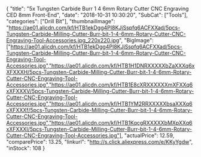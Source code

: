 {
	"title": "5x Tungsten Carbide Burr 1 4  6mm Rotary Cutter CNC Engraving CED 8mm Front-End",
	"date": "2018-10-31 10:30:20",
	"SubCat": ["Tools"],
	"categories": ["Drill Bit"],
	"thumbnailImage": "https://ae01.alicdn.com/kf/HTB1ekDgg4PI8KJjSspfq6ACFXXad/5pcs-Tungsten-Carbide-Milling-Cutter-Burr-bit-1-4-6mm-Rotary-Cutter-CNC-Engraving-Tool-Accessories.jpg_220x220.jpg",
	"BigImage": ["https://ae01.alicdn.com/kf/HTB1ekDgg4PI8KJjSspfq6ACFXXad/5pcs-Tungsten-Carbide-Milling-Cutter-Burr-bit-1-4-6mm-Rotary-Cutter-CNC-Engraving-Tool-Accessories.jpg","https://ae01.alicdn.com/kf/HTB1H1DNRXXXXXbZaXXXq6xXFXXXH/5pcs-Tungsten-Carbide-Milling-Cutter-Burr-bit-1-4-6mm-Rotary-Cutter-CNC-Engraving-Tool-Accessories.jpg","https://ae01.alicdn.com/kf/HTB1E8cXRXXXXXXmXFXXq6xXFXXXV/5pcs-Tungsten-Carbide-Milling-Cutter-Burr-bit-1-4-6mm-Rotary-Cutter-CNC-Engraving-Tool-Accessories.jpg","https://ae01.alicdn.com/kf/HTB1YM2RRXXXXXbsaXXXq6xXFXXXf/5pcs-Tungsten-Carbide-Milling-Cutter-Burr-bit-1-4-6mm-Rotary-Cutter-CNC-Engraving-Tool-Accessories.jpg","https://ae01.alicdn.com/kf/HTB1KqcgRXXXXXbMXpXXq6xXFXXXI/5pcs-Tungsten-Carbide-Milling-Cutter-Burr-bit-1-4-6mm-Rotary-Cutter-CNC-Engraving-Tool-Accessories.jpg"],
	"actualPrice": 12.59,
	"comparePrice": 13.25,
	"linkurl": "http://s.click.aliexpress.com/e/KKyYgdw",
	"inStock": 108
}
